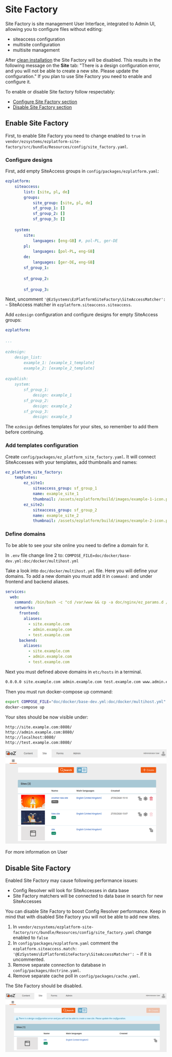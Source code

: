 # Site Factory

Site Factory is site management User Interface, integrated to Admin UI, allowing you to configure files without editing:

- siteaccess configuration
- multisite configuration
- multisite management

After [clean installation](../getting_started/install_ez_enterprise.md) the Site Factory will be disabled.
This results in the following message on the **Site** tab:
"There is a design configuration error, and you will not be able to create a new site. Please update the configuration."
If you plan to use Site Factory you need to enable and configure it.

To enable or disable Site factory follow respectably:

- [Configure Site Factory section](#configure-site-factory)
- [Disable Site Factory section](#disable-site-factory)

## Enable Site Factory

First, to enable Site Factory you need to change enabled to `true` in `vendor/ezsystems/ezplatform-site-factory/src/bundle/Resources/config/site_factory.yaml`.

### Configure designs

First, add empty SiteAccess groups in `config/packages/ezplatform.yaml`:

```yaml
ezplatform:
    siteaccess:
        list: [site, pl, de]
        groups:
            site_group: [site, pl, de]
            sf_group_1: []
            sf_group_2: []
            sf_group_3: []
            
    system:
        site:
            languages: [eng-GB] #, pol-PL, ger-DE
        pl:
            languages: [pol-PL, eng-GB]
        de:
            languages: [ger-DE, eng-GB]
        sf_group_1:
    
        sf_group_2:
    
        sf_group_3:
```

Next, uncomment `'@EzSystems\EzPlatformSiteFactory\SiteAccessMatcher': ~` SiteAccess matcher  in `ezplatform.siteaccess.siteaccess`.
 
Add `ezdesign` configuration and configure designs for empty SiteAccess groups:

```yaml
ezplatform:

...

ezdesign:
    design_list:
        example_1: [example_1_template]
        example_2: [example_2_template]
        
ezpublish:
    system:
        sf_group_1:
            design: example_1
        sf_group_2:
            design: example_2
        sf_group_3:
            design: example_3
```

The `ezdesign` defines templates for your sites, so remember to add them before continuing.

### Add templates configuration

Create `config/packages/ez_platform_site_factory.yaml`.
It will connect SiteAccesses with your templates, add thumbnails and names:

```yaml
ez_platform_site_factory:
    templates:
        ez_site1:
            siteaccess_group: sf_group_1
            name: example_site_1
            thumbnail: /assets/ezplatform/build/images/example-1-icon.png
        ez_site2:
            siteaccess_group: sf_group_2
            name: example_site_2
            thumbnail: /assets/ezplatform/build/images/example-2-icon.png
```

### Define domains 

To be able to see your site online you need to define a domain for it.

In `.env` file change line 2 to: `COMPOSE_FILE=doc/docker/base-dev.yml:doc/docker/multihost.yml`

Take a look into `doc/docker/multihost.yml` file. 
Here you will define your domains. 
To add a new domain you must add it in `command:` and under frontend and backend aliases.

```yaml hl_lines="3 6 11"
services:
  web:
    command: /bin/bash -c "cd /var/www && cp -a doc/nginx/ez_params.d /etc/nginx && bin/vhost.sh --host-name=site.example.com --host-alias='admin.example.com test.example.com' --template-file=doc/nginx/vhost.template > /etc/nginx/conf.d/default.conf && nginx -g 'daemon off;'"
    networks:
      frontend:
        aliases:
          - site.example.com
          - admin.example.com
          - test.example.com
      backend:
        aliases:
          - site.example.com
          - admin.example.com
          - test.example.com

```

Next you must defined above domains in `etc/hosts` in a terminal.

```bash
0.0.0.0 site.example.com admin.example.com test.example.com www.admin.example.com
```

Then you must run docker-compose up command: 

```bash
export COMPOSE_FILE="doc/docker/base-dev.yml:doc/docker/multihost.yml"
docker-compose up
```       

Your sites should be now visible under:

```
http://site.example.com:8080/
http://admin.example.com:8080/
http://localhost:8080/
http://test.example.com:8080/
```

![Site Factory site list](img/site_factory_site_list.png)

For more information on User 

## Disable Site Factory

Enabled Site Factory may cause following performance issues:

- Config Resolver will look for SiteAccesses in data base
- Site Factory matchers will be connected to data base in search for new SiteAccesses

You can disable Site Factory to boost Config Resolver performance.
Keep in mind that with disabled Site Factory you will not be able to add new sites.

1. In `vendor/ezsystems/ezplatform-site-factory/src/bundle/Resources/config/site_factory.yaml` change enabled to `false`
1. In `config/packages/ezplatform.yaml` comment the `ezplatform.siteaccess.match: '@EzSystems\EzPlatformSiteFactory\SiteAccessMatcher': ~` if it is uncommented.
1. Remove separate connection to database in `config/packages/doctrine.yaml`.
1. Remove separate cache poll in `config/packages/cache.yaml`.

The Site Factory should be disabled.

![Site Factory disabled](img/site_factory_disabled.png)